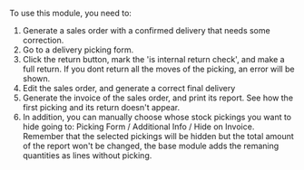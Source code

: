 To use this module, you need to:

1. Generate a sales order with a confirmed delivery that needs some correction.
2. Go to a delivery picking form.
3. Click the return button, mark the 'is internal return check', and make a full return. If you dont return all the moves of the picking, an error will be shown.
4. Edit the sales order, and generate a correct final delivery
5. Generate the invoice of the sales order, and print its report. See how the first picking and its return doesn't appear.
6. In addition, you can manually choose whose stock pickings you want to hide going to: Picking Form / Additional Info / Hide on Invoice. Remember that the selected pickings will be hidden but the total amount of the report won't be changed, the base module adds the remaning quantities as lines without picking.
